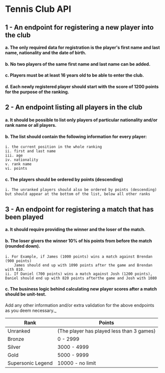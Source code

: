 # Tennis Club API

## 1 - An endpoint for registering a new player into the club
#### a. The only required data for registration is the player's first name and last name, nationality and the date of birth.
#### b. No two players of the same first name and last name can be added.
#### c. Players must be at least 16 years old to be able to enter the club. 
#### d. Each newly registered player should start with the score of 1200 points for the purpose of the ranking. 


## 2 - An endpoint listing all players in the club
#### a. It should be possible to list only players of particular nationality and/or rank name or all players.
#### b. The list should contain the following information for every player:
    i. the current position in the whole ranking
    ii. first and last name
    iii. age
    iv. nationality
    v. rank name
    vi. points
#### c. The players should be ordered by points (descending)
    i. The unranked players should also be ordered by points (descending) but should appear at the bottom of the list, below all other ranks

## 3 - An endpoint for registering a match that has been played
#### a. It should require providing the winner and the loser of the match.
#### b. The loser givers the winner 10% of his points from before the match (rounded down).
    i. For Example, if James (1000 points) wins a match against Brendan (900 points)
        James should end up with 1090 points after the game and Brendan with 810.
    ii. If Daniel (700 points) wins a match against Josh (1200 points), Daniel should end up with 820 points afterthe game and Josh with 1080
#### c. The business logic behind calculating new player scores after a match should be unit-test.

Add any other information and/or extra validation for the above endpoints as you deem necessary._

| Rank | Points |
| ------ | ----------- |
| Unranked   | (The player has played less than 3 games) |
| Bronze   | 0 - 2999 |
| Silver   | 3000 - 4999 |
| Gold   | 5000 - 9999 |
| Supersonic Legend   | 10000 - no limit |
